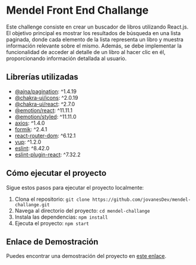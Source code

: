 # Mendel Front End Challange 

Este challenge consiste en crear un buscador de libros utilizando React.js. El objetivo principal es mostrar los resultados de búsqueda en una lista paginada, donde cada elemento de la lista representa un libro y muestra información relevante sobre el mismo. Además, se debe implementar la funcionalidad de acceder al detalle de un libro al hacer clic en él, proporcionando información detallada al usuario.

## Librerías utilizadas

- [@ajna/pagination](https://www.npmjs.com/package/@ajna/pagination): ^1.4.19
- [@chakra-ui/icons](https://www.npmjs.com/package/@chakra-ui/icons): ^2.0.19
- [@chakra-ui/react](https://www.npmjs.com/package/@chakra-ui/react): ^2.7.0
- [@emotion/react](https://www.npmjs.com/package/@emotion/react): ^11.11.1
- [@emotion/styled](https://www.npmjs.com/package/@emotion/styled): ^11.11.0
- [axios](https://www.npmjs.com/package/axios): ^1.4.0
- [formik](https://www.npmjs.com/package/formik): ^2.4.1
- [react-router-dom](https://www.npmjs.com/package/react-router-dom): ^6.12.1
- [yup](https://www.npmjs.com/package/yup): ^1.2.0
- [eslint](https://www.npmjs.com/package/eslint): ^8.42.0
- [eslint-plugin-react](https://www.npmjs.com/package/eslint-plugin-react): ^7.32.2

## Cómo ejecutar el proyecto

Sigue estos pasos para ejecutar el proyecto localmente:

1. Clona el repositorio: `git clone https://github.com/jovanesDev/mendel-challange.git`
2. Navega al directorio del proyecto: `cd mendel-challange`
3. Instala las dependencias: `npm install`
4. Ejecuta el proyecto: `npm start`

## Enlace de Demostración

Puedes encontrar una demostración del proyecto en [este enlace](https://www.google.com).
